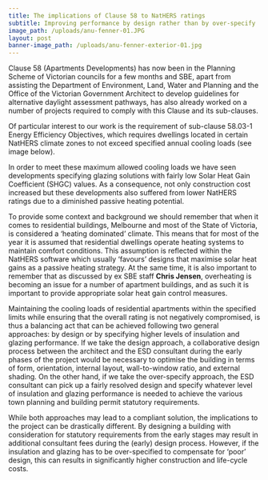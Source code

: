 ```yaml
---
title: The implications of Clause 58 to NatHERS ratings
subtitle: Improving performance by design rather than by over-specify
image_path: /uploads/anu-fenner-01.JPG
layout: post
banner-image_path: /uploads/anu-fenner-exterior-01.jpg
---
```



Clause 58 (Apartments Developments) has now been in the Planning Scheme of Victorian councils for a few months and SBE, apart from assisting the Department of Environment, Land, Water and Planning and the Office of the Victorian Government Architect to develop guidelines for alternative daylight assessment pathways, has also already worked on a number of projects required to comply with this Clause and its sub-clauses.

Of particular interest to our work is the requirement of sub-clause 58.03-1 Energy Efficiency Objectives, which requires dwellings located in certain NatHERS climate zones to not exceed specified annual cooling loads (see image below).

In order to meet these maximum allowed cooling loads we have seen developments specifying glazing solutions with fairly low Solar Heat Gain Coefficient (SHGC) values. As a consequence, not only construction cost increased but these developments also suffered from lower NatHERS ratings due to a diminished passive heating potential.

To provide some context and background we should remember that when it comes to residential buildings, Melbourne and most of the State of Victoria, is considered a ‘heating dominated’ climate. This means that for most of the year it is assumed that residential dwellings operate heating systems to maintain comfort conditions. This assumption is reflected within the NatHERS software which usually ‘favours’ designs that maximise solar heat gains as a passive heating strategy. At the same time, it is also important to remember that as discussed by ex SBE staff **Chris Jensen**, overheating is becoming an issue for a number of apartment buildings, and as such it is important to provide appropriate solar heat gain control measures.

Maintaining the cooling loads of residential apartments within the specified limits while ensuring that the overall rating is not negatively compromised, is thus a balancing act that can be achieved following two general approaches: by design or by specifying higher levels of insulation and glazing performance. If we take the design approach, a collaborative design process between the architect and the ESD consultant during the early phases of the project would be necessary to optimise the building in terms of form, orientation, internal layout, wall-to-window ratio, and external shading. On the other hand, if we take the over-specify approach, the ESD consultant can pick up a fairly resolved design and specify whatever level of insulation and glazing performance is needed to achieve the various town planning and building permit statutory requirements.

While both approaches may lead to a compliant solution, the implications to the project can be drastically different. By designing a building with consideration for statutory requirements from the early stages may result in additional consultant fees during the (early) design process. However, if the insulation and glazing has to be over-specified to compensate for ‘poor’ design, this can results in significantly higher construction and life-cycle costs.